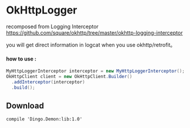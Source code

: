 # OkHttpLogger

recomposed from Logging Interceptor https://github.com/square/okhttp/tree/master/okhttp-logging-interceptor

you will get direct information in logcat when you use okhttp/retrofit。

#### how to use :

```java
MyHttpLoggerInterceptor interceptor = new MyHttpLoggerInterceptor();
OkHttpClient client = new OkHttpClient.Builder()
  .addInterceptor(interceptor)
  .build();
```


## Download

```
compile 'Dingo.Demon:lib:1.0'
```
